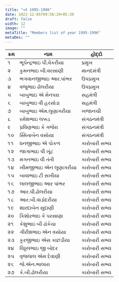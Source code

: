 ```yaml
---
title: "વર્ષ 1995-1996"
date: 2022-12-05T09:56:29+05:30
draft: false
width: 12
image: ""
metaTitle: "Members list of year 1995-1996"
metaDes: ""
---
```


| ક્રમ | નામ | હોદ્દો |
| --- | --- | --- |
| ૧ | ભૂપેન્દ્રભાઇ પી.વેકરીયા | પ્રમુખ |
| ૨ | કુમનભાઇ બી.વરસાણી | માનદમંત્રી |
| ૩ | ભગવાનજીભાઇ આર.પાંભર | ઉપપ્રમુખ |
| ૪ | વજુભાઇ ઢોલરીયા | ઉપપ્રમુખ |
| ૫ | બાબુભાઇ એ મેનપરા | સહમંત્રી |
| ૬ | બાબુભાઇ વી હરસોડા | સહમંત્રી |
| ૭ | બાબુભાઇ એમ.લુણાગરીયા | ખજાનચી |
| ૮ | રમેશભાઇ લક્કડ | સંગઠનમંત્રી |
| ૯ | પ્રવિણભાઇ કે ગજેરા | સંગઠનમંત્રી |
| ૧૦ | સ્મિતાબેન વસોયા | સંગઠનમંત્રી |
| ૧૧ | ધનજીભાઇ એ પોકળ | કારોબારી સભ્ય |
| ૧૨ | જાગાભાઇ પી ખૂંટ | કારોબારી સભ્ય |
| ૧૩ | મગનભાઇ વી તંતી | કારોબારી સભ્ય |
| ૧૪ | ખીમજીભાઇ એન લુણાગરીયા | કારોબારી સભ્ય |
| ૧૫ | બાવાભાઇ ટી સખીયા | કારોબારી સભ્ય |
| ૧૬ | લાલજીભાઇ આર પાંભર | કારોબારી સભ્ય |
| ૧૭ | આર.પી.ઢોલરીયા | કારોબારી સભ્ય |
| ૧૮ | આર.બી.વાડોદરીયા | કારોબારી સભ્ય |
| ૧૯ | શારદાબેન સુદાણી | કારોબારી સભ્ય |
| ૨૦ | કિશોરભાઇ કે પરસાણા | કારોબારી સભ્ય |
| ૨૧ | કેશુભાઇ બી ઢાંકેચા | કારોબારી સભ્ય |
| ૨૨ | ગીરીશભાઇ એન વસોયા | કારોબારી સભ્ય |
| ૨૩ | કુરજીભાઇ એસ કાછડીયા | કારોબારી સભ્ય |
| ૨૪ | વિઠ્ઠલભાઇ જી બોદર | કારોબારી સભ્ય |
| ૨૫ | વૃજલાલ એમ દેવાણી | કારોબારી સભ્ય |
| ૨૬ | જે.એન.ભાલારા | કારોબારી સભ્ય |
| ૨૭ | કે.બી.ઢોલરીયા | કારોબારી સભ્ય |
